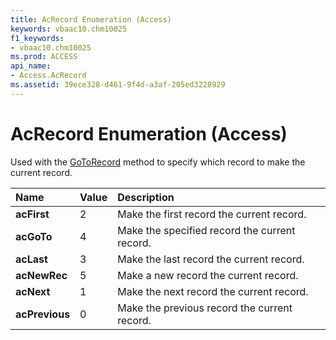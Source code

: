 ```yaml
---
title: AcRecord Enumeration (Access)
keywords: vbaac10.chm10025
f1_keywords:
- vbaac10.chm10025
ms.prod: ACCESS
api_name:
- Access.AcRecord
ms.assetid: 39ece328-d461-9f4d-a3af-205ed3228929
---
```



# AcRecord Enumeration (Access)

Used with the [GoToRecord](docmd-gotorecord-method-access.md) method to specify which record to make the current record.



|**Name**|**Value**|**Description**|
|:-----|:-----|:-----|
|**acFirst**|2|Make the first record the current record.|
|**acGoTo**|4|Make the specified record the current record.|
|**acLast**|3|Make the last record the current record.|
|**acNewRec**|5|Make a new record the current record.|
|**acNext**|1|Make the next record the current record.|
|**acPrevious**|0|Make the previous record the current record.|


